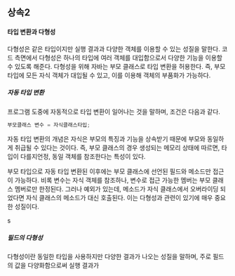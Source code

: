 ## 상속2

#### 타입 변환과 다형성

다형성은 같은 타입이지만 실행 결과과 다양한 객체를 이용할 수 있는 성질을 말한다. 코드 측면에서 다형성은 하나의 타입에 여러 객체를 대입함으로서 다양한 기능을 이용할 수 있도록 해준다. 다형성을 위해 자바는 부모 클래스로 타입 변환을 허용한다. 즉, 부모 타입에 모든 자식 객체가 대입될 수 있고, 이를 이용해 객체의 부품화가 가능하다.



##### 자동 타입 변환

프로그램 도중에 자동적으로 타입 변환이 일어나는 것을 말하며, 조건은 다음과 같다.

```java
부모클래스 변수 = 자식클래스타입;
```

자동 타입 변환의 개념은 자식은 부모의 특징과 기능을 상속받기 때문에 부모와 동일하게 취급될 수 있다는 것이다. 즉, 부모 클래스의 경우 생성되는 메모리 상태에 따르면, 타입이 다를지언정, 동일 객체를 참조한다는 특성이 있다.

부모 타입으로 자동 타입 변환된 이후에는 부모 클래스에 선언된 필드와 메소드만 접근이 가능하다. 비록 변수는 자식 객체를 참조하나, 변수로 접근 가능한 멤버는 부모 클래스 멤버로만 한정된다. 그러나 예외가 있는데, 메소드가 자식 클래스에서 오버라이딩 되었다면 자식 클래스의 메소드가 대신 호출된다. 이는 다형성과 관련이 있기에 매우 중요한 성질이다.



s

##### 필드의 다형성

다형성이란 동일한 타입을 사용하지만 다양한 결과가 나오는 성질을 말하며, 주로 필드의 값을 다양화함으로써 실행 결과가 